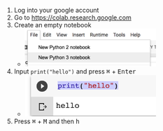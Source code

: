 1. Log into your google account
2. Go to https://colab.research.google.com
3. Create an empty notebook
    * <img src="1_new_colab.png" alt="alt text" width="300px">
4. Input `print("hello")` and press <kbd>⌘</kbd> + <kbd>Enter</kbd>
    * <img src="2_hello-out.png" alt="alt text" width="300px">
5. Press <kbd>⌘</kbd> + <kbd>M</kbd> and then <kbd>h</kbd>

